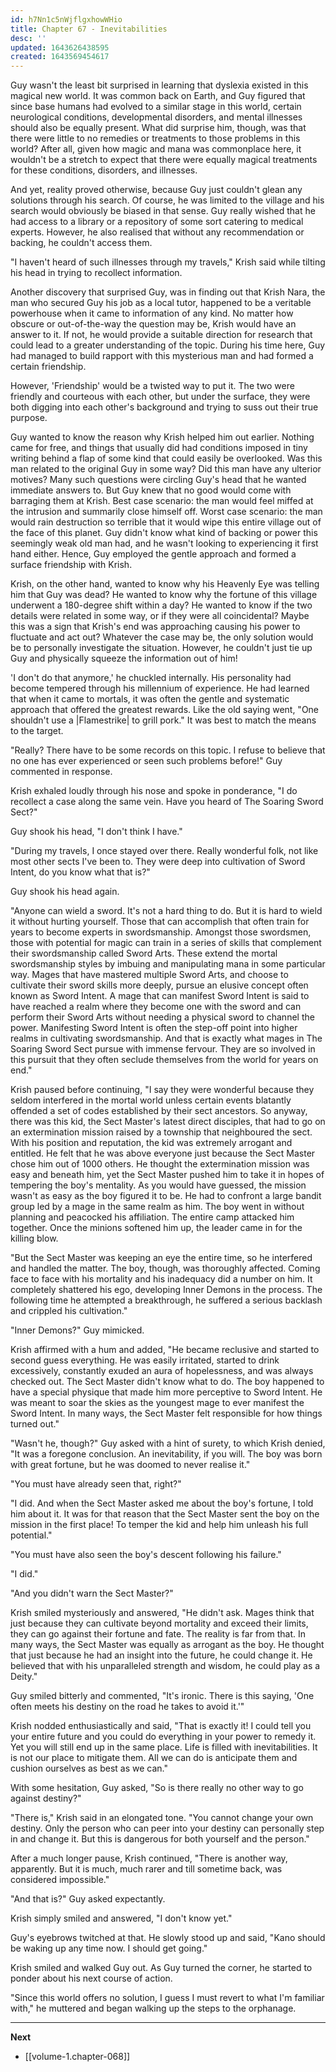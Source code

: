 ```yaml
---
id: h7Nn1c5nWjflgxhowWHio
title: Chapter 67 - Inevitabilities
desc: ''
updated: 1643626438595
created: 1643569454617
---
```


Guy wasn't the least bit surprised in learning that dyslexia existed in this magical new world. It was common back on Earth, and Guy figured that since base humans had evolved to a similar stage in this world, certain neurological conditions, developmental disorders, and mental illnesses should also be equally present. What did surprise him, though, was that there were little to no remedies or treatments to those problems in this world? After all, given how magic and mana was commonplace here, it wouldn't be a stretch to expect that there were equally magical treatments for these conditions, disorders, and illnesses.

And yet, reality proved otherwise, because Guy just couldn't glean any solutions through his search. Of course, he was limited to the village and his search would obviously be biased in that sense. Guy really wished that he had access to a library or a repository of some sort catering to medical experts. However, he also realised that without any recommendation or backing, he couldn't access them.

"I haven't heard of such illnesses through my travels," Krish said while tilting his head in trying to recollect information.

Another discovery that surprised Guy, was in finding out that Krish Nara, the man who secured Guy his job as a local tutor, happened to be a veritable powerhouse when it came to information of any kind. No matter how obscure or out-of-the-way the question may be, Krish would have an answer to it. If not, he would provide a suitable direction for research that could lead to a greater understanding of the topic. During his time here, Guy had managed to build rapport with this mysterious man and had formed a certain friendship.

However, 'Friendship' would be a twisted way to put it. The two were friendly and courteous with each other, but under the surface, they were both digging into each other's background and trying to suss out their true purpose.

Guy wanted to know the reason why Krish helped him out earlier. Nothing came for free, and things that usually did had conditions imposed in tiny writing behind a flap of some kind that could easily be overlooked. Was this man related to the original Guy in some way? Did this man have any ulterior motives? Many such questions were circling Guy's head that he wanted immediate answers to. But Guy knew that no good would come with barraging them at Krish. Best case scenario: the man would feel miffed at the intrusion and summarily close himself off. Worst case scenario: the man would rain destruction so terrible that it would wipe this entire village out of the face of this planet. Guy didn't know what kind of backing or power this seemingly weak old man had, and he wasn't looking to experiencing it first hand either. Hence, Guy employed the gentle approach and formed a surface friendship with Krish.

Krish, on the other hand, wanted to know why his Heavenly Eye was telling him that Guy was dead? He wanted to know why the fortune of this village underwent a 180-degree shift within a day? He wanted to know if the two details were related in some way, or if they were all coincidental? Maybe this was a sign that Krish's end was approaching causing his power to fluctuate and act out? Whatever the case may be, the only solution would be to personally investigate the situation. However, he couldn't just tie up Guy and physically squeeze the information out of him!

'I don't do that anymore,' he chuckled internally. His personality had become tempered through his millennium of experience. He had learned that when it came to mortals, it was often the gentle and systematic approach that offered the greatest rewards. Like the old saying went, "One shouldn't use a |Flamestrike| to grill pork." It was best to match the means to the target.

"Really? There have to be some records on this topic. I refuse to believe that no one has ever experienced or seen such problems before!" Guy commented in response.

Krish exhaled loudly through his nose and spoke in ponderance, "I do recollect a case along the same vein. Have you heard of The Soaring Sword Sect?"

Guy shook his head, "I don't think I have."

"During my travels, I once stayed over there. Really wonderful folk, not like most other sects I've been to. They were deep into cultivation of Sword Intent, do you know what that is?"

Guy shook his head again.

"Anyone can wield a sword. It's not a hard thing to do. But it is hard to wield it without hurting yourself. Those that can accomplish that often train for years to become experts in swordsmanship. Amongst those swordsmen, those with potential for magic can train in a series of skills that complement their swordsmanship called Sword Arts. These extend the mortal swordsmanship styles by imbuing and manipulating mana in some particular way. Mages that have mastered multiple Sword Arts, and choose to cultivate their sword skills more deeply, pursue an elusive concept often known as Sword Intent. A mage that can manifest Sword Intent is said to have reached a realm where they become one with the sword and can perform their Sword Arts without needing a physical sword to channel the power. Manifesting Sword Intent is often the step-off point into higher realms in cultivating swordsmanship. And that is exactly what mages in The Soaring Sword Sect pursue with immense fervour. They are so involved in this pursuit that they often seclude themselves from the world for years on end."

Krish paused before continuing, "I say they were wonderful because they seldom interfered in the mortal world unless certain events blatantly offended a set of codes established by their sect ancestors. So anyway, there was this kid, the Sect Master's latest direct disciples, that had to go on an extermination mission raised by a township that neighboured the sect. With his position and reputation, the kid was extremely arrogant and entitled. He felt that he was above everyone just because the Sect Master chose him out of 1000 others. He thought the extermination mission was easy and beneath him, yet the Sect Master pushed him to take it in hopes of tempering the boy's mentality. As you would have guessed, the mission wasn't as easy as the boy figured it to be. He had to confront a large bandit group led by a mage in the same realm as him. The boy went in without planning and peacocked his affiliation. The entire camp attacked him together. Once the minions softened him up, the leader came in for the killing blow.

"But the Sect Master was keeping an eye the entire time, so he interfered and handled the matter. The boy, though, was thoroughly affected. Coming face to face with his mortality and his inadequacy did a number on him. It completely shattered his ego, developing Inner Demons in the process. The following time he attempted a breakthrough, he suffered a serious backlash and crippled his cultivation."

"Inner Demons?" Guy mimicked.

Krish affirmed with a hum and added, "He became reclusive and started to second guess everything. He was easily irritated, started to drink excessively, constantly exuded an aura of hopelessness, and was always checked out. The Sect Master didn't know what to do. The boy happened to have a special physique that made him more perceptive to Sword Intent. He was meant to soar the skies as the youngest mage to ever manifest the Sword Intent. In many ways, the Sect Master felt responsible for how things turned out."

"Wasn't he, though?" Guy asked with a hint of surety, to which Krish denied, "It was a foregone conclusion. An inevitability, if you will. The boy was born with great fortune, but he was doomed to never realise it."

"You must have already seen that, right?"

"I did. And when the Sect Master asked me about the boy's fortune, I told him about it. It was for that reason that the Sect Master sent the boy on the mission in the first place! To temper the kid and help him unleash his full potential."

"You must have also seen the boy's descent following his failure."

"I did."

"And you didn't warn the Sect Master?"

Krish smiled mysteriously and answered, "He didn't ask. Mages think that just because they can cultivate beyond mortality and exceed their limits, they can go against their fortune and fate. The reality is far from that. In many ways, the Sect Master was equally as arrogant as the boy. He thought that just because he had an insight into the future, he could change it. He believed that with his unparalleled strength and wisdom, he could play as a Deity."

Guy smiled bitterly and commented, "It's ironic. There is this saying, 'One often meets his destiny on the road he takes to avoid it.'"

Krish nodded enthusiastically and said, "That is exactly it! I could tell you your entire future and you could do everything in your power to remedy it. Yet you will still end up in the same place. Life is filled with inevitabilities. It is not our place to mitigate them. All we can do is anticipate them and cushion ourselves as best as we can."

With some hesitation, Guy asked, "So is there really no other way to go against destiny?"

"There is," Krish said in an elongated tone. "You cannot change your own destiny. Only the person who can peer into your destiny can personally step in and change it. But this is dangerous for both yourself and the person." 

After a much longer pause, Krish continued, "There is another way, apparently. But it is much, much rarer and till sometime back, was considered impossible."

"And that is?" Guy asked expectantly.

Krish simply smiled and answered, "I don't know yet."

Guy's eyebrows twitched at that. He slowly stood up and said, "Kano should be waking up any time now. I should get going."

Krish smiled and walked Guy out. As Guy turned the corner, he started to ponder about his next course of action.

"Since this world offers no solution, I guess I must revert to what I'm familiar with," he muttered and began walking up the steps to the orphanage.

____

**Next**
* [[volume-1.chapter-068]]